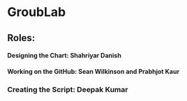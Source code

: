 # GroubLab

## Roles:
#### Designing the Chart: Shahriyar Danish

#### Working on the GitHub: Sean Wilkinson and Prabhjot Kaur

### Creating the Script: Deepak Kumar



